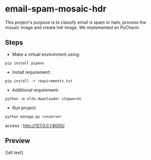 # email-spam-mosaic-hdr
This project's purpose is to classify email is spam or ham, process the mosaic image and create hdr image. We implemented on PyCharm. 
## Steps
* Make a virtual environment using:
```
pip install pipenv
```
* Install requirement: 
```
pip install -r requirements.txt
```
* Additional requirement: 
```
python -m nltk.downloader stopwords
```
* Run project: 
```
python manage.py runserver
```
access : http://127.0.0.1:8000/


## Preview
![alt text]

